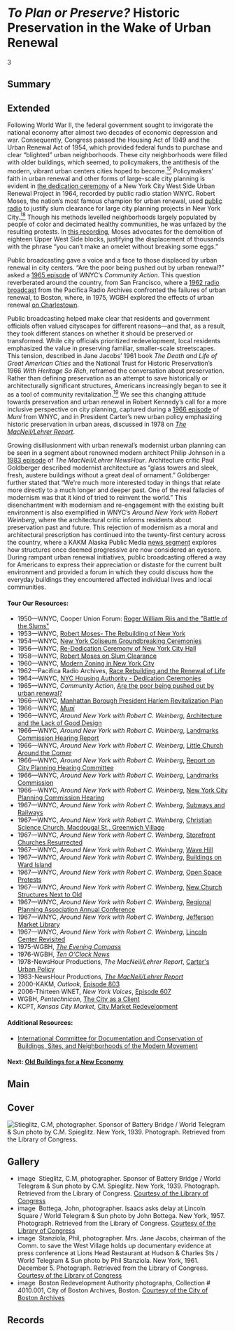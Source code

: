 # *To Plan or Preserve?* Historic Preservation in the Wake of Urban Renewal

3

## Summary

## Extended
Following World War II, the federal government sought to invigorate the national economy after almost two decades of economic depression and war. Consequently, Congress passed the Housing Act of 1949 and the Urban Renewal Act of 1954, which provided federal funds to purchase and clear “blighted” urban neighborhoods. These city neighborhoods were filled with older buildings, which seemed, to policymakers, the antithesis of the modern, vibrant urban centers cities hoped to become.[<sup>17</sup>](/exhibits/historic-preservation/notes#17) Policymakers’ faith in urban renewal and other forms of large-scale city planning is evident in [the dedication ceremony](/catalog/cpb-aacip_510-804xg9fx1k) of a New York City West Side Urban Renewal Project in 1964, recorded by public radio station WNYC. Robert Moses, the nation’s most famous champion for urban renewal, used [public radio](/catalog/cpb-aacip_80-06sxmcz0) to justify slum clearance for large city planning projects in New York City.[<sup>18</sup>](/exhibits/historic-preservation/notes#18) Though his methods levelled neighborhoods largely populated by people of color and decimated healthy communities, he was unfazed by the resulting protests. In [this recording](/catalog/cpb-aacip_80-60qrg5qh), Moses advocates for the demolition of eighteen Upper West Side blocks, justifying the displacement of thousands with the phrase “you can’t make an omelet without breaking some eggs.”

Public broadcasting gave a voice and a face to those displaced by urban renewal in city centers. “Are the poor being pushed out by urban renewal?” asked a [1965 episode](/catalog/cpb-aacip_510-h707w6803j) of WNYC’s *Community Action*. This question reverberated around the country, from San Francisco, where a [1962 radio broadcast](/catalog/cpb-aacip_28-vx05x25z7k) from the Pacifica Radio Archives confronted the failures of urban renewal, to Boston, where, in 1975, WGBH explored the effects of urban renewal [on Charlestown](/catalog/cpb-aacip_15-9fx73x97).

Public broadcasting helped make clear that residents and government officials often valued cityscapes for different reasons—and that, as a result, they took different stances on whether it should be preserved or transformed. While city officials prioritized redevelopment, local residents emphasized the value in preserving familiar, smaller-scale streetscapes. This tension, described in Jane Jacobs’ 1961 book *The Death and Life of Great American Cities* and the National Trust for Historic Preservation’s 1966 *With Heritage So Rich*, reframed the conversation about preservation. Rather than defining preservation as an attempt to save historically or architecturally significant structures, Americans increasingly began to see it as a tool of community revitalization.[<sup>19</sup>](/exhibits/historic-preservation/notes#19) We see this changing attitude towards preservation and urban renewal in Robert Kennedy’s call for a more inclusive perspective on city planning, captured during a [1966 episode](/catalog/cpb-aacip_510-kd1qf8kb1g) of *Muni* from WNYC, and in President Carter’s new urban policy emphasizing historic preservation in urban areas, discussed in 1978 on [*The MacNeil/Lehrer Report*](/catalog/cpb-aacip_507-s17sn01z00).

Growing disillusionment with urban renewal’s modernist urban planning can be seen in a segment about renowned modern architect Philip Johnson in a [1983 episode](/catalog/cpb-aacip_507-qn5z60cr8n) of *The MacNeil/Lehrer NewsHour*. Architecture critic Paul Goldberger described modernist architecture as “glass towers and sleek, fresh, austere buildings without a great deal of ornament.” Goldberger further stated that “We're much more interested today in things that relate more directly to a much longer and deeper past. One of the real fallacies of modernism was that it kind of tried to reinvent the world.” This disenchantment with modernism and re-engagement with the existing built environment is also exemplified in WNYC’s *Around New York with Robert Weinberg*, where the architectural critic informs residents about preservation past and future. This rejection of modernism as a moral and architectural prescription has continued into the twenty-first century across the country, where a KAKM Alaska Public Media [news segment](/catalog/cpb-aacip_235-988gvq43) explores how structures once deemed progressive are now considered an eyesore. During rampant urban renewal initiatives, public broadcasting offered a way for Americans to express their appreciation or distaste for the current built environment and provided a forum in which they could discuss how the everyday buildings they encountered affected individual lives and local communities.

#### Tour Our Resources:

- 1950—WNYC, Cooper Union Forum: [Roger William Riis and the "Battle of the Slums"](/catalog/cpb-aacip_510-v11vd6q071)
- 1953—WNYC, [Robert Moses- The Rebuilding of New York](/catalog/cpb-aacip_80-60qrg5qh)
- 1954—WNYC, [New York Coliseum Groundbreaking Ceremonies](/catalog/cpb-aacip_510-q814m9278s)
- 1956—WNYC, [Re-Dedication Ceremony of New York City Hall](/catalog/cpb-aacip_510-qb9v11wd2c)
- 1958—WNYC, [Robert Moses on Slum Clearance](/catalog/cpb-aacip_80-06sxmcz0)
- 1960—WNYC, [Modern Zoning in New York City](/catalog/cpb-aacip_510-qz22b8w94h)
- 1962—Pacifica Radio Archives, [Race Rebuilding and the Renewal of Life](/catalog/cpb-aacip_28-vx05x25z7k)
- 1964—WNYC, [NYC Housing Authority - Dedication Ceremonies](/catalog/cpb-aacip_510-804xg9fx1k)
- 1965—WNYC, *Community Action*, [Are the poor being pushed out by urban renewal?](/catalog/cpb-aacip_510-h707w6803j)
- 1966—WNYC, [Manhattan Borough President Harlem Revitalization Plan](/catalog/cpb-aacip_510-kd1qf8kb1g)
- 1966—WNYC, [*Muni*](/catalog/cpb-aacip_510-kd1qf8kb1g)
- 1966—WNYC, *Around New York with Robert C. Weinberg*, [Architecture and the Lack of Good Design](/catalog/cpb-aacip_510-gq6qz2372z)
- 1966—WNYC, *Around New York with Robert C. Weinberg*, [Landmarks Commission Hearing Report](/catalog/cpb-aacip_510-ms3jw87f79)
- 1966—WNYC, *Around New York with Robert C. Weinberg*, [Little Church Around the Corner](/catalog/cpb-aacip_510-vt1gh9c726)
- 1966—WNYC, *Around New York with Robert C. Weinberg*, [Report on City Planning Hearing Committee](/catalog/cpb-aacip_510-1g0ht2gw61)
- 1966—WNYC, *Around New York with Robert C. Weinberg*, [Landmarks Commission](/catalog/cpb-aacip_510-2z12n5056x)
- 1966—WNYC, *Around New York with Robert C. Weinberg*, [New York City Planning Commission Hearing](/catalog/cpb-aacip_510-8g8ff3mp0k)
- 1967—WNYC, *Around New York with Robert C. Weinberg*, [Subways and Railways](/catalog/cpb-aacip_510-bg2h708q24)
- 1967—WNYC, *Around New York with Robert C. Weinberg*, [Christian Science Church, Macdougal St., Greenwich Village](/catalog/cpb-aacip_510-1z41r6nn8v)
- 1967—WNYC, *Around New York with Robert C. Weinberg*, [Storefront Churches Resurrected](/catalog/cpb-aacip_510-jm23b5x380)
- 1967—WNYC, *Around New York with Robert C. Weinberg*, [Wave Hill](/catalog/cpb-aacip_510-pk06w9759w)
- 1967—WNYC, *Around New York with Robert C. Weinberg*, [Buildings on Ward Island](/catalog/cpb-aacip_510-nc5s757c02)
- 1967—WNYC, *Around New York with Robert C. Weinberg*, [Open Space Protests](/catalog/cpb-aacip_510-6h4cn6zn29)
- 1967—WNYC, *Around New York with Robert C. Weinberg*, [New Church Structures Next to Old](/catalog/cpb-aacip_510-jw86h4dk00)
- 1967—WNYC, *Around New York with Robert C. Weinberg*, [Regional Planning Association Annual Conference](/catalog/cpb-aacip_510-qj77s7jp93)
- 1967—WNYC, *Around New York with Robert C. Weinberg*, [Jefferson Market Library](/catalog/cpb-aacip_510-wd3pv6c44b)
- 1967—WNYC, *Around New York with Robert C. Weinberg*, [Lincoln Center Revisited](/catalog/cpb-aacip_510-086348h28k)
- 1975-WGBH, [*The Evening Compass*](/catalog/cpb-aacip_15-9fx73x97)
- 1976-WGBH, [*Ten O'Clock News*](/catalog/cpb-aacip_15-m03xs5jq1m)
- 1978-NewsHour Productions, *The MacNeil/Lehrer Report*, [Carter's Urban Policy](/catalog/cpb-aacip_507-s17sn01z00)
- 1983-NewsHour Productions, [*The MacNeil/Lehrer Report*](/catalog/cpb-aacip_507-qn5z60cr8n)
- 2000-KAKM, *Outlook*, [Episode 803](/catalog/cpb-aacip_235-988gvq43)
- 2006-Thirteen WNET, *New York Voices*, [Episode 607](/catalog/cpb-aacip_75-56zw43qh)
- WGBH, *Pentechnicon*, [The City as a Client](/catalog/cpb-aacip_15-655dvjng)
- KCPT, *Kansas City Market*, [City Market Redevelopment](/catalog/cpb-aacip_7384-03cz8xqf)
#### Additional Resources:


- [International Committee for Documentation and Conservation of Buildings, Sites, and Neighborhoods of the Modern Movement](https://www.docomomo.com)

#### Next: [Old Buildings for a New Economy](/exhibits/historic-preservation/economic)

## Main

## Cover
  <img title="Cover Image" alt="Stieglitz, C.M, photographer. Sponsor of Battery Bridge / World Telegram & Sun photo by C.M. Spieglitz. New York, 1939. Photograph. Retrieved from the Library of Congress." src="https://s3.amazonaws.com/americanarchive.org/exhibits/robertmoses_sm.png">

## Gallery
  - <a class="type">image</a>
    <img alt="" src="https://s3.amazonaws.com/americanarchive.org/exhibits/robertmoses_sm.png">
    <a class="caption-text">Stieglitz, C.M, photographer. Sponsor of Battery Bridge / World Telegram & Sun photo by C.M. Spieglitz. New York, 1939. Photograph. Retrieved from the Library of Congress.</a>
    <a class="credit-link" href="http://www.loc.gov">Courtesy of the Library of Congress</a>
  - <a class="type">image</a>
    <img alt="" src="https://s3.amazonaws.com/americanarchive.org/exhibits/lincolnsquare_sm.png">
    <a class="caption-text">Bottega, John, photographer. Isaacs asks delay at Lincoln Square / World Telegram & Sun photo by John Bottega. New York, 1957. Photograph. Retrieved from the Library of Congress.</a>
    <a class="credit-link" href="http://www.loc.gov">Courtesy of the Library of Congress</a>
  - <a class="type">image</a>
    <img alt="" src="https://s3.amazonaws.com/americanarchive.org/exhibits/janejacobs_sm.png">
    <a class="caption-text">Stanziola, Phil, photographer. Mrs. Jane Jacobs, chairman of the Comm. to save the West Village holds up documentary evidence at press conference at Lions Head Restaurant at Hudson & Charles Sts / World Telegram & Sun photo by Phil Stanziola. New York, 1961. December 5. Photograph. Retrieved from the Library of Congress.</a>
    <a class="credit-link" href="http://www.loc.gov">Courtesy of the Library of Congress</a>
  - <a class="type">image</a>
    <img alt="" src="https://s3.amazonaws.com/americanarchive.org/exhibits/bostonurbanrenewal_sm.png">
    <a class="caption-text">Boston Redevelopment Authority photographs, Collection # 4010.001, City of Boston Archives, Boston.</a>
    <a class="credit-link" href="https://www.boston.gov/departments/archives-and-records-management">Courtesy of the City of Boston Archives</a>

## Records
